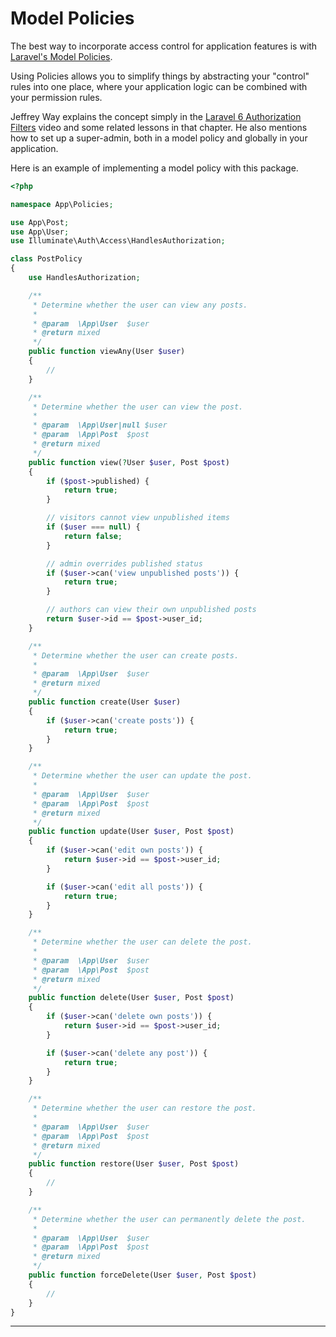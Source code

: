 # Model Policies

The best way to incorporate access control for application features is with [Laravel's Model Policies](https://laravel.com/docs/authorization#creating-policies).

Using Policies allows you to simplify things by abstracting your "control" rules into one place, where your application logic can be combined with your permission rules.

Jeffrey Way explains the concept simply in the [Laravel 6 Authorization Filters](https://laracasts.com/series/laravel-6-from-scratch/episodes/51) video and some related lessons in that chapter. He also mentions how to set up a super-admin, both in a model policy and globally in your application.

Here is an example of implementing a model policy with this package.

```php
<?php

namespace App\Policies;

use App\Post;
use App\User;
use Illuminate\Auth\Access\HandlesAuthorization;

class PostPolicy
{
    use HandlesAuthorization;

    /**
     * Determine whether the user can view any posts.
     *
     * @param  \App\User  $user
     * @return mixed
     */
    public function viewAny(User $user)
    {
        //
    }

    /**
     * Determine whether the user can view the post.
     *
     * @param  \App\User|null $user
     * @param  \App\Post  $post
     * @return mixed
     */
    public function view(?User $user, Post $post)
    {
        if ($post->published) {
            return true;
        }

        // visitors cannot view unpublished items
        if ($user === null) {
            return false;
        }

        // admin overrides published status
        if ($user->can('view unpublished posts')) {
            return true;
        }

        // authors can view their own unpublished posts
        return $user->id == $post->user_id;
    }

    /**
     * Determine whether the user can create posts.
     *
     * @param  \App\User  $user
     * @return mixed
     */
    public function create(User $user)
    {
        if ($user->can('create posts')) {
            return true;
        }
    }

    /**
     * Determine whether the user can update the post.
     *
     * @param  \App\User  $user
     * @param  \App\Post  $post
     * @return mixed
     */
    public function update(User $user, Post $post)
    {
        if ($user->can('edit own posts')) {
            return $user->id == $post->user_id;
        }

        if ($user->can('edit all posts')) {
            return true;
        }
    }

    /**
     * Determine whether the user can delete the post.
     *
     * @param  \App\User  $user
     * @param  \App\Post  $post
     * @return mixed
     */
    public function delete(User $user, Post $post)
    {
        if ($user->can('delete own posts')) {
            return $user->id == $post->user_id;
        }

        if ($user->can('delete any post')) {
            return true;
        }
    }

    /**
     * Determine whether the user can restore the post.
     *
     * @param  \App\User  $user
     * @param  \App\Post  $post
     * @return mixed
     */
    public function restore(User $user, Post $post)
    {
        //
    }

    /**
     * Determine whether the user can permanently delete the post.
     *
     * @param  \App\User  $user
     * @param  \App\Post  $post
     * @return mixed
     */
    public function forceDelete(User $user, Post $post)
    {
        //
    }
}
```

---
